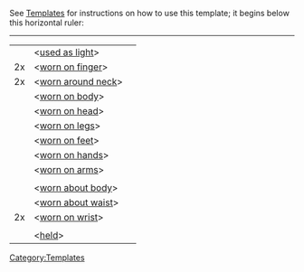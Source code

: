 <noinclude> See [Templates](:Category:Templates.md "wikilink") for
instructions on how to use this template; it begins below this
horizontal ruler:

------------------------------------------------------------------------

</noinclude>

|     |                                                                     |     |
|-----|---------------------------------------------------------------------|-----|
|     | \<[used as light](:Category:Light_Mana_Gear.md "wikilink")\>        |     |
| 2x  | \<[worn on finger](:Category:Finger_Mana_Gear.md "wikilink")\>      |     |
| 2x  | \<[worn around neck](:Category:Neck_Mana_Gear.md "wikilink")\>      |     |
|     | \<[worn on body](:Category:Body_Mana_Gear.md "wikilink")\>          |     |
|     | \<[worn on head](:Category:Head_Mana_Gear.md "wikilink")\>          |     |
|     | \<[worn on legs](:Category:Legs_Mana_Gear.md "wikilink")\>          |     |
|     | \<[worn on feet](:Category:Feet_Mana_Gear.md "wikilink")\>          |     |
|     | \<[worn on hands](:Category:Hands_Mana_Gear.md "wikilink")\>        |     |
|     | \<[worn on arms](:Category:Arms_Mana_Gear.md "wikilink")\>          |     |
|     | <held in offhand>                                                   |     |
|     | \<[worn about body](:Category:About_Body_Mana_Gear.md "wikilink")\> |     |
|     | \<[worn about waist](:Category:Waist_Mana_Gear.md "wikilink")\>     |     |
| 2x  | \<[worn on wrist](:Category:Wrist_Mana_Gear.md "wikilink")\>        |     |
|     | <wielded>                                                           |     |
|     | \<[held](:Category:Held_Mana_Gear.md "wikilink")\>                  |     |

<noinclude></noinclude>

[Category:Templates](Category:Templates "wikilink")
